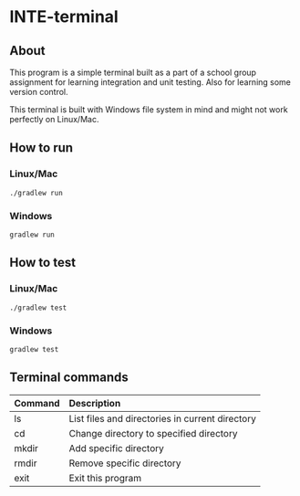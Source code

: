# INTE-terminal

## About
This program is a simple terminal built as a part of a school group assignment for 
learning integration and unit testing. Also for learning some version control.

This terminal is built with Windows file system in mind and might not work perfectly
on Linux/Mac.

## How to run

### Linux/Mac
```
./gradlew run
```

### Windows
```
gradlew run
```

## How to test

### Linux/Mac
```
./gradlew test
```

### Windows
```
gradlew test
```

## Terminal commands
| Command | Description |
| :--- | :--- | 
| ls | List files and directories in current directory |
| cd <dir> | Change directory to specified directory | 
| mkdir <dir> | Add specific directory |
| rmdir <dir> | Remove specific directory |
| exit | Exit this program |
